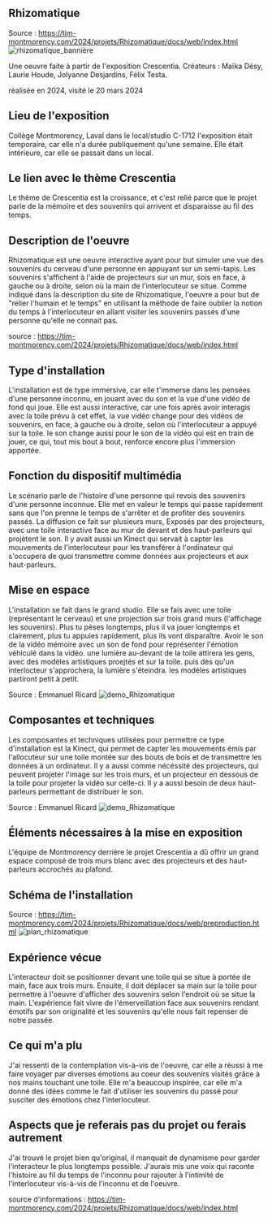 
## **Rhizomatique**

Source : https://tim-montmorency.com/2024/projets/Rhizomatique/docs/web/index.html
![rhizomatique_bannière](media/rhizomatique_banniere.jpg)

Une oeuvre faite à partir de l'exposition Crescentia. Créateurs : Maïka Désy, Laurie Houde, Jolyanne Desjardins, Félix Testa.

réalisée en 2024, visité le 20 mars 2024
## Lieu de l'exposition
Collège Montmorency, Laval
dans le local/studio C-1712
l'exposition était temporaire, car elle n'a durée publiquement qu'une semaine. Elle était intérieure, car elle se passait dans un local.
## Le lien avec le thème Crescentia
Le thème de Crescentia est la croissance, et c'est relié parce que le projet parle de la mémoire et des souvenirs qui arrivent et disparaisse au fil des temps.

## Description de l'oeuvre
Rhizomatique est une oeuvre interactive ayant pour but simuler une vue des souvenirs du cerveau d'une personne en appuyant sur un semi-tapis. Les souvenirs s'affichent à l'aide de projecteurs sur un mur, sois en face, à gauche ou à droite, selon où la main de l'interlocuteur se situe. Comme indiqué dans la description du site de Rhizomatique, l'oeuvre a pour but de "relier l'humain et le temps" en utilisant la méthode de faire oublier la notion du temps à l'interlocuteur en allant visiter les souvenirs passés d'une personne qu'elle ne connait pas.

source : https://tim-montmorency.com/2024/projets/Rhizomatique/docs/web/index.html

## Type d'installation
L'installation est de type immersive, car elle t'immerse dans les pensées d'une personne inconnu, en jouant avec du son et la vue d'une vidéo de fond qui joue. Elle est aussi interactive, car une fois après avoir interagis avec la toile prévu à cet effet, la vue vidéo change pour des vidéos de souvenirs, en face, à gauche ou à droite, selon où l'interlocuteur a appuyé sur la toile. le son change aussi pour le son de la vidéo qui est en train de jouer, ce qui, tout mis bout à bout, renforce encore plus l'immersion apportée.

## Fonction du dispositif multimédia
Le scénario parle de l'histoire d'une personne qui revois des souvenirs d'une personne inconnue. Elle met en valeur le temps qui passe rapidement sans que l'on prenne le temps de s'arrêter et de profiter des souvenirs passés. La diffusion ce fait sur plusieurs murs, Exposés par des projecteurs, avec une toile interactive face au mur de devant et des haut-parleurs qui projètent le son. Il y avait aussi un Kinect qui servait à capter les mouvements de l'interlocuteur pour les transférer à l'ordinateur qui s'occupera de quoi transmettre comme données aux projecteurs et aux haut-parleurs.

## Mise en espace
L'installation se fait dans le grand studio. Elle se fais avec une toile (représentant le cerveau) et une projection sur trois grand murs (l'affichage les souvenirs). Plus tu pèses longtemps, plus il va jouer longtemps et clairement, plus tu appuies rapidement, plus ils vont disparaître. Avoir le son de la vidéo mémoire avec un son de fond pour représenter l'émotion véhiculé dans la vidéo. une lumière au-devant de la toile attirera les gens, avec des modèles artistiques proejtés et sur la toile. puis dès qu'un interlocteur s'approchera, la lumière s'éteindra. les modèles artistiques partiront petit à petit.

Source : Emmanuel Ricard
![demo_Rhizomatique](media/Rhizomatique_demo.jpg)


## Composantes et techniques
Les composantes et techniques utilisées pour permettre ce type d'installation est la Kinect, qui permet de capter les mouvements émis par l'allocuteur sur une toile montée sur des bouts de bois et de transmettre les données à un ordinateur. Il y a aussi comme nécéssité des projecteurs, qui peuvent projeter l'image sur les trois murs, et un projecteur en dessous de la toile pour projeter la vidéo sur celle-ci. Il y a aussi besoin de deux haut-parleurs permettant de distribuer le son.

Source : Emmanuel Ricard
![demo_Rhizomatique](media/Rhizomatique_interieur.jpg)

## Éléments nécessaires à la mise en exposition
L'équipe de Montmorency derrière le projet Crescentia a dû offrir un grand espace composé de trois murs blanc avec des projecteurs et des haut-parleurs accrochés au plafond.

## Schéma de l'installation
Source : https://tim-montmorency.com/2024/projets/Rhizomatique/docs/web/preproduction.html
![plan_rhizomatique](media/rhizomatique_plantation.drawio.png)

## Expérience vécue
L'interacteur doit se positionner devant une toile qui se situe à portée de main, face aux trois murs. Ensuite, il doit déplacer sa main sur la toile pour permettre à l'oeuvre d'afficher des souvenirs selon l'endroit où se situe la main. L'expérience fait vivre de l'émerveillation face aux souvenirs rendant émotifs par son originalité et les souvenirs qu'elle nous fait repenser de notre passée.


## Ce qui m'a plu
J'ai ressenti de la contemplation vis-à-vis de l'oeuvre, car elle a réussi à me faire voyager par diverses émotions au coeur des souvenirs visités grâce à nos mains touchant une toile. Elle m'a beaucoup inspirée, car elle m'a donné des idées comme le fait d'utiliser les souvenirs du passé pour susciter des émotions chez l'interlocuteur.

## Aspects que je referais pas du projet ou ferais autrement
J'ai trouvé le projet bien qu'original, il manquait de dynamisme pour garder l'interacteur le plus longtemps possible. J'aurais mis une voix qui raconte l'histoire au fil du temps de l'inconnu pour rajouter à l'intimité de l'interlocuteur vis-à-vis de l'inconnu et de l'oeuvre.


source d'informations : https://tim-montmorency.com/2024/projets/Rhizomatique/docs/web/index.html
